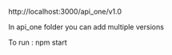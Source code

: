 http://localhost:3000/api_one/v1.0

In api_one folder you can add multiple versions

To run : npm start
